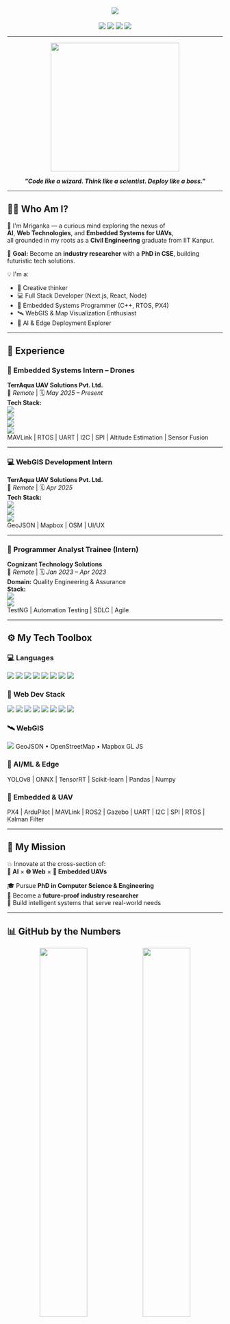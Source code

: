 <h1 align="center">
  <img src="https://readme-typing-svg.herokuapp.com/?lines=Hey,+I'm+Mriganka+Shekhar+Barman!;Civil+Engineer+to+Tech+Visionary;Full+Stack+Dev+⚡+AI+Researcher+⚡+Embedded+Ninja;Building+the+Future,+One+Bit+at+a+Time!&center=true&width=1000&height=80&color=00BFFF&font=Fira%20Code&size=26&pause=1000">
</h1>

<p align="center">
  <a href="mailto:mrigankasb23@iitk.ac.in"><img src="https://img.shields.io/badge/Email-mrigankasb23@iitk.ac.in-D14836?style=for-the-badge&logo=gmail&logoColor=white"></a>
  <a href="https://www.linkedin.com/in/MrigankaSB/"><img src="https://img.shields.io/badge/LinkedIn-MrigankaSB-0077B5?style=for-the-badge&logo=linkedin&logoColor=white"></a>
  <a href="https://github.com/MrigankaSB"><img src="https://img.shields.io/badge/GitHub-MrigankaSB-181717?style=for-the-badge&logo=github"></a>
  <a href="https://mrigankasb.vercel.app"><img src="https://img.shields.io/badge/Portfolio-mrigankasb.vercel.app-00BFFF?style=for-the-badge&logo=vercel&logoColor=white"></a>
</p>

---

<p align="center">
  <img src="https://media.giphy.com/media/qgQUggAC3Pfv687qPC/giphy.gif" width="300" />
</p>

<p align="center">
 <b><i>"Code like a wizard. Think like a scientist. Deploy like a boss."</i></b>
</p>

---

## 👨‍🚀 Who Am I?

🚀 I'm Mriganka — a curious mind exploring the nexus of  
**AI**, **Web Technologies**, and **Embedded Systems for UAVs**,  
all grounded in my roots as a **Civil Engineering** graduate from IIT Kanpur.

🎯 **Goal:** Become an **industry researcher** with a **PhD in CSE**, building futuristic tech solutions.

💡 I'm a:
- 🧠 Creative thinker
- 💻 Full Stack Developer (Next.js, React, Node)
- 🔧 Embedded Systems Programmer (C++, RTOS, PX4)
- 🛰️ WebGIS & Map Visualization Enthusiast
- 🤖 AI & Edge Deployment Explorer

---

## 💼 Experience

### 🚁 Embedded Systems Intern – Drones  
**TerrAqua UAV Solutions Pvt. Ltd.**  
📍 *Remote* | 🗓️ *May 2025 – Present*  
**Tech Stack:**  
<img src="https://img.shields.io/badge/C/C++-00599C?style=flat-square&logo=cplusplus&logoColor=white"/>  
<img src="https://img.shields.io/badge/Python-3776AB?style=flat-square&logo=python&logoColor=white"/>  
<img src="https://img.shields.io/badge/ROS2-22314E?style=flat-square&logo=ros&logoColor=white"/>  
<img src="https://img.shields.io/badge/PX4-E60026?style=flat-square&logo=px4&logoColor=white"/>  
MAVLink | RTOS | UART | I2C | SPI | Altitude Estimation | Sensor Fusion

---

### 💻 WebGIS Development Intern  
**TerrAqua UAV Solutions Pvt. Ltd.**  
📍 *Remote* | 🗓️ *Apr 2025*  
**Tech Stack:**  
<img src="https://img.shields.io/badge/Leaflet.js-199900?style=flat-square&logo=leaflet&logoColor=white"/>  
<img src="https://img.shields.io/badge/JavaScript-F7DF1E?style=flat-square&logo=javascript&logoColor=black"/>  
<img src="https://img.shields.io/badge/Tailwind_CSS-38B2AC?style=flat-square&logo=tailwind-css&logoColor=white"/>  
GeoJSON | Mapbox | OSM | UI/UX

---

### 🧪 Programmer Analyst Trainee (Intern)  
**Cognizant Technology Solutions**  
📍 *Remote* | 🗓️ *Jan 2023 – Apr 2023*  
**Domain:** Quality Engineering & Assurance  
**Stack:**  
<img src="https://img.shields.io/badge/Java-ED8B00?style=flat-square&logo=java&logoColor=white"/>  
<img src="https://img.shields.io/badge/Selenium-43B02A?style=flat-square&logo=selenium&logoColor=white"/>  
TestNG | Automation Testing | SDLC | Agile

---

## ⚙️ My Tech Toolbox

### 💻 Languages
<img src="https://img.shields.io/badge/C++-00599C?style=flat-square&logo=cplusplus&logoColor=white"/>
<img src="https://img.shields.io/badge/C-555555?style=flat-square&logo=c&logoColor=white"/>
<img src="https://img.shields.io/badge/Python-3776AB?style=flat-square&logo=python&logoColor=white"/>
<img src="https://img.shields.io/badge/JavaScript-F7DF1E?style=flat-square&logo=javascript&logoColor=black"/>
<img src="https://img.shields.io/badge/TypeScript-3178C6?style=flat-square&logo=typescript&logoColor=white"/>
<img src="https://img.shields.io/badge/HTML5-E34F26?style=flat-square&logo=html5&logoColor=white"/>
<img src="https://img.shields.io/badge/CSS3-1572B6?style=flat-square&logo=css3&logoColor=white"/>
<img src="https://img.shields.io/badge/SQL-4479A1?style=flat-square&logo=postgresql&logoColor=white"/>

### 🧱 Web Dev Stack
<img src="https://img.shields.io/badge/Next.js-000000?style=flat-square&logo=nextdotjs&logoColor=white"/>
<img src="https://img.shields.io/badge/React-61DAFB?style=flat-square&logo=react&logoColor=black"/>
<img src="https://img.shields.io/badge/Tailwind-38B2AC?style=flat-square&logo=tailwind-css&logoColor=white"/>
<img src="https://img.shields.io/badge/Node.js-339933?style=flat-square&logo=nodedotjs&logoColor=white"/>
<img src="https://img.shields.io/badge/MongoDB-47A248?style=flat-square&logo=mongodb&logoColor=white"/>
<img src="https://img.shields.io/badge/Firebase-FFCA28?style=flat-square&logo=firebase&logoColor=black"/>
<img src="https://img.shields.io/badge/Framer_Motion-EF0078?style=flat-square&logo=framer&logoColor=white"/>
<img src="https://img.shields.io/badge/Prisma-2D3748?style=flat-square&logo=prisma&logoColor=white"/>

### 🛰️ WebGIS
<img src="https://img.shields.io/badge/Leaflet-199900?style=flat-square&logo=leaflet&logoColor=white"/>  
GeoJSON • OpenStreetMap • Mapbox GL JS

### 🧠 AI/ML & Edge
YOLOv8 | ONNX | TensorRT | Scikit-learn | Pandas | Numpy

### 🚁 Embedded & UAV
PX4 | ArduPilot | MAVLink | ROS2 | Gazebo | UART | I2C | SPI | RTOS | Kalman Filter

---

## 🧭 My Mission

💥 Innovate at the cross-section of:  
**🧠 AI** × **🌐 Web** × **📡 Embedded UAVs**

🎓 Pursue **PhD in Computer Science & Engineering**  
📌 Become a **future-proof industry researcher**  
🧪 Build intelligent systems that serve real-world needs

---

## 📊 GitHub by the Numbers

<p align="center">
  <img src="https://github-readme-stats.vercel.app/api?username=MrigankaSB&show_icons=true&theme=radical&hide_border=true&custom_title=GitHub+Stats" width="47%" />
  <img src="https://streak-stats.demolab.com/?user=MrigankaSB&theme=radical&hide_border=true" width="47%" />
</p>

---

## 📞 Let's Connect

<p align="center">
  <a href="mailto:mrigankasb23@iitk.ac.in"><img src="https://img.shields.io/badge/Email-Me-red?style=for-the-badge&logo=gmail&logoColor=white"></a>
  <a href="https://www.linkedin.com/in/MrigankaSB/"><img src="https://img.shields.io/badge/LinkedIn-Message-blue?style=for-the-badge&logo=linkedin&logoColor=white"></a>
  <a href="https://mrigankasb.vercel.app"><img src="https://img.shields.io/badge/Visit-My%20Portfolio-00BFFF?style=for-the-badge&logo=vercel&logoColor=white"></a>
</p>

---

<p align="center">
  <img src="https://capsule-render.vercel.app/api?type=waving&height=120&color=gradient&text=Thank%20You%20for%20Visiting!&fontAlign=50&fontColor=ffffff&fontSize=20&desc=Keep%20Coding%20⚡%20Keep%20Dreaming&descAlign=50&descSize=14" />
</p>

